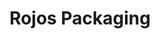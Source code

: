 ---
order: 120
slug: "rojos"
title: "Rojos Packaging"
cover: {
  src: "/img/rojos-2.jpg",
  alt: "a top-down view of a pie packaging",
  height: 200
}
images: [
  {
    src: "/img/rojos-2.jpg", alt: "a top-down view of a pie packaging"
  },
  {
    src: "/img/rojos-3.jpg", alt: "a pie packaging"
  },
  {
    src: "/img/rojos-4.jpg", alt: "a zoomed in view of the pie packaging cardboard hook"
  }
]
---